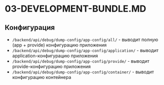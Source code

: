 03-DEVELOPMENT-BUNDLE.MD
========================

Конфигурация
------------
- `/backend/api/debug/dump-config/app-config/all/` - выводит полную (app + provide) конфигурацию приложения
- `/backend/api/debug/dump-config/app-config/application/` - выводит application-конфигурацию приложения
- `/backend/api/debug/dump-config/app-config/provide/` - выводит provide-конфигурацию приложения
- `/backend/api/debug/dump-config/app-config/container/` - выводит конфигурацию контейнера